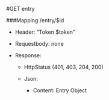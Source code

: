 #GET entry

###Mapping /entry/$id
* Header: "Token $token"
  
* Requestbody: none
  
* Response:

  * HttpStatus (401, 403, 204, 200)
    
  * Json:
    * Content: Entry Object
    

